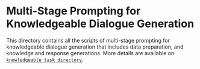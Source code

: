 
# Multi-Stage Prompting for Knowledgeable Dialogue Generation

This directory contains all the scripts of multi-stage prompting for knowledgeable dialogue generation that includes data preparation, and knowledge and response generations. More details are available on [`knowledgeable task directory`](../../tasks/knwl_dialo).

